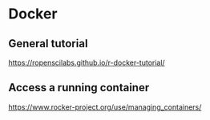 # Docker

## General tutorial

https://ropenscilabs.github.io/r-docker-tutorial/

## Access a running container

https://www.rocker-project.org/use/managing_containers/

